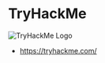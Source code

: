 # TryHackMe

![TryHackMe Logo](https://repository-images.githubusercontent.com/518509014/f7450454-158c-45e0-8b38-0c0ae4d7394c)

- https://tryhackme.com/